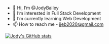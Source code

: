 - 👋 Hi, I’m @JodyBailey
- 👀 I’m interested in Full Stack Development
- 🌱 I’m currently learning Web Development
- 📫 How to reach me - jjeb2020@gmail.com

<!---
JodyBailey/JodyBailey is a ✨ special ✨ repository because its `README.md` (this file) appears on your GitHub profile.
You can click the Preview link to take a look at your changes.
--->

<!--
Github Stats
--->

[![Jody's GitHub stats](https://github-readme-stats.vercel.app/api?username=JodyBailey&count_private=true&show_icons=true&theme=tokyonight)](https://github.com/jodybailey/github-readme-stats)
